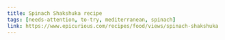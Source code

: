 ```yaml
---
title: Spinach Shakshuka recipe
tags: [needs-attention, to-try, mediterranean, spinach]
link: https://www.epicurious.com/recipes/food/views/spinach-shakshuka
---
```


